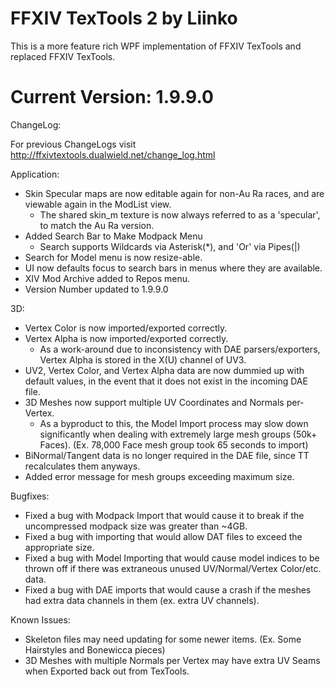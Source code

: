 
# FFXIV TexTools 2 by Liinko
This is a more feature rich WPF implementation of FFXIV TexTools and replaced FFXIV TexTools.

# Current Version: 1.9.9.0
ChangeLog:

For previous ChangeLogs visit http://ffxivtextools.dualwield.net/change_log.html

Application: 
- Skin Specular maps are now editable again for non-Au Ra races, and are viewable again in the ModList view.
  - The shared skin_m texture is now always referred to as a 'specular', to match the Au Ra version.
- Added Search Bar to Make Modpack Menu
  - Search supports Wildcards via Asterisk(*), and 'Or' via Pipes(|)
- Search for Model menu is now resize-able.
- UI now defaults focus to search bars in menus where they are available.
- XIV Mod Archive added to Repos menu.
- Version Number updated to 1.9.9.0

3D:
- Vertex Color is now imported/exported correctly.
- Vertex Alpha is now imported/exported correctly.
  - As a work-around due to inconsistency with DAE parsers/exporters, Vertex Alpha is stored in the X(U) channel of UV3.
- UV2, Vertex Color, and Vertex Alpha data are now dummied up with default values, in the event that it does not exist in the incoming DAE file.
- 3D Meshes now support multiple UV Coordinates and Normals per-Vertex.
  - As a byproduct to this, the Model Import process may slow down significantly when dealing with extremely large mesh groups (50k+ Faces).  (Ex. 78,000 Face mesh group took 65 seconds to import)
- BiNormal/Tangent data is no longer required in the DAE file, since TT recalculates them anyways.
- Added error message for mesh groups exceeding maximum size.

Bugfixes:
- Fixed a bug with Modpack Import that would cause it to break if the uncompressed modpack size was greater than ~4GB.
- Fixed a bug with importing that would allow DAT files to exceed the appropriate size.
- Fixed a bug with Model Importing that would cause model indices to be thrown off if there was extraneous unused UV/Normal/Vertex Color/etc. data.
- Fixed a bug with DAE imports that would cause a crash if the meshes had extra data channels in them (ex. extra UV channels).



Known Issues:
 - Skeleton files may need updating for some newer items. (Ex. Some Hairstyles and Bonewicca pieces)
 - 3D Meshes with multiple Normals per Vertex may have extra UV Seams when Exported back out from TexTools.
